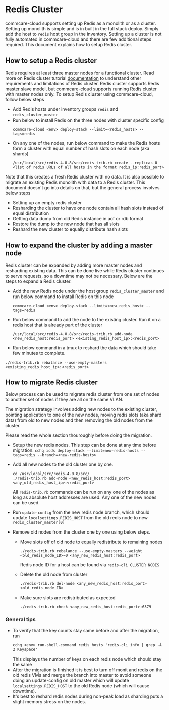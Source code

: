 # Redis Cluster

commcare-cloud supports setting up Redis as a monolith or as a cluster. Setting up monolith is simple and is in built in the full stack deploy. Simply add the host to `redis` host group in the inventory. Setting up a cluster is not fully automated in commcare-cloud and there are few additional steps required. This document explains how to setup Redis cluster.

## How to setup a Redis cluster

Redis requires at least three master nodes for a functional cluster. Read more on Redis cluster tutorial [documentation]([https://redis.io/topics/cluster-tutorial](https://redis.io/topics/cluster-tutorial)) to understand other requirements and limitations of Redis cluster. Redis cluster supports Redis master slave model, but commcare-cloud supports running Redis cluster with master nodes only. To setup Redis cluster using commcare-cloud, follow below steps

- Add Redis hosts under inventory groups `redis` and `redis_cluster_master`
- Run below to install Redis on the three nodes with cluster specific config
  ```
  commcare-cloud <env> deploy-stack --limit=<redis_hosts> --tags=redis
  ```
- On any one of the nodes, run below command to make the Redis hosts form a cluster with equal number of hash slots on each node (aka shards)
   ```
   /usr/local/src/redis-4.0.8/src/redis-trib.rb create --replicas 0 <list of redis URLs of all hosts in the format redis_ip:redis_port>
   ```

Note that this creates a fresh Redis cluster with no data. It is also possible to migrate an existing Redis monolith with data to a Redis cluster. This document doesn't go into details on that, but the general process involves below steps
- Setting up an empty redis cluster
- Resharding the cluster to have one node contain all hash slots instead of equal distribution
- Getting data dump from old Redis instance in aof or rdb format
- Restore the dump to the new node that has all slots
- Reshard the new cluster to equally distribute hash slots

## How to expand the cluster by adding a master node

Redis cluster can be expanded by adding more master nodes and resharding existing data. This can be done live while Redis cluster continues to serve requests, so a downtime may not be necessary. Below are the steps to expand a Redis cluster.

- Add the new Redis node under the host group `redis_cluster_master` and run below command to install Redis on this node
  ```
  commcare-cloud <env> deploy-stack --limit=<new_redis_host> --tags=redis
  ```
- Run below command  to add the node to the existing cluster. Run it on a redis host that is already part of the cluster 
   ```
  /usr/local/src/redis-4.0.8/src/redis-trib.rb add-node <new_redis_host:redis_port> <existing_redis_host_ip>:<redis_port>
  ```
- Run below command in a tmux to reshard the data which should take few minutes to complete.
```
./redis-trib.rb rebalance --use-empty-masters <existing_redis_host_ip>:<redis_port>
```

## How to migrate Redis cluster

Below process can be used to migrate redis cluster from one set of nodes to another set of nodes if they are all on the same VLAN.

The migration strategy involves adding new nodes to the existing cluster, pointing application to one of the new nodes, moving redis slots (aka  shard data) from old to new nodes and then removing the old nodes from the cluster.

Please read the whole section thouroughly before doing the migration.


- Setup the new redis nodes. This step can be done at any time before migration.
  `cchq icds deploy-stack --limit=new-redis-hosts --tags=redis --branch=<new-redis-hosts>`

- Add all new nodes to the old cluster one by one.
  ```
  cd /usr/local/src/redis-4.0.8/src/
  ./redis-trib.rb add-node <new_redis_host:redis_port> <any_old_redis_host_ip>:<redis_port>
  ```
  All `redis-trib.rb` commands can be run on any one of the nodes as long as absolute host addresses are used. Any one of the new nodes can be used.

- Run `update-config` from the new redis node branch, which should update `localsettings.REDIS_HOST` from the old redis node to new `redis_cluster_master[0]`

- Remove old nodes from the cluster one by one using below steps.
  - Move slots off of old node to equally redistribute to remaining nodes
    ```
    ./redis-trib.rb rebalance --use-empty-masters --weight <old_redis_node_ID>=0 <any_new_redis_host:redis_port>
    ```
    Redis node ID for a host can be found via `redis-cli CLUSTER NODES`

  - Delete the old node from cluster
    ```
    ./redis-trib.rb del-node <any_new_redis_host:redis_port> <old_redis_node_ID>
     ```
  - Make sure slots are redistributed as expected
    ```
    ./redis-trib.rb check <any_new_redis_host:redis_port>:6379
    ```

### General tips

- To verify that the key counts stay same before and after the migration, run
  ```
  cchq <env> run-shell-command redis_hosts 'redis-cli info | grep -A 2 Keyspace'
  ```
  This displays the number of keys on each redis node which should stay the same
- After the migration is finished it is best to turn off monit and redis on the old redis VMs and merge the branch into master to avoid someone doing an update-config on old master which will update `localsettings.REDIS_HOST` to the old Redis node (which will cause downtime).
- It's best to reshard redis nodes during non-peak load as sharding puts a slight memory stress on the nodes.